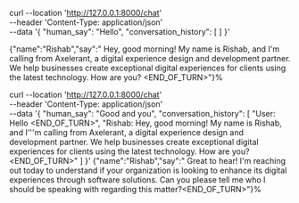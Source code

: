 curl --location 'http://127.0.0.1:8000/chat' \
--header 'Content-Type: application/json' \
--data '{
    "human_say": "Hello",
    "conversation_history": [
    ]
}'

{"name":"Rishab","say":" Hey, good morning! My name is Rishab, and I'm calling from Axelerant, a digital experience design and development partner. We help businesses create exceptional digital experiences for clients using the latest technology. How are you? <END_OF_TURN>"}%    

curl --location 'http://127.0.0.1:8000/chat' \
--header 'Content-Type: application/json' \
--data '{
    "human_say": "Good and you",
    "conversation_history": [
        "User: Hello <END_OF_TURN>",
        "Rishab: Hey, good morning! My name is Rishab, and I'\''m calling from Axelerant, a digital experience design and development partner. We help businesses create exceptional digital experiences for clients using the latest technology. How are you?<END_OF_TURN>"
    ]
}'
{"name":"Rishab","say":" Great to hear! I'm reaching out today to understand if your organization is looking to enhance its digital experiences through software solutions. Can you please tell me who I should be speaking with regarding this matter?<END_OF_TURN>"}%  
